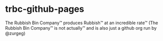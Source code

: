 # trbc-github-pages
The Rubbish Bin Company™ produces Rubbish™ at an incredible rate™ (The Rubbish Bin Company™ is not actually™ and is also just a github org run by @zurgeg)
